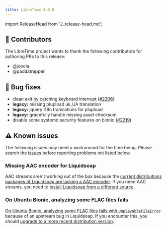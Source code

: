 ```yaml
---
title: LibreTime 3.0.0
---
```


import ReleaseHead from './\_release-head.md';

<ReleaseHead date='2022-10-10' version='3.0.0'/>

## :sparkling_heart: Contributors

The LibreTime project wants to thank the following contributors for authoring PRs to this release:

- @jooola
- @paddatrapper

## :bug: Bug fixes

- clean exit by catching keyboard interrupt ([#2206](https://github.com/libretime/libretime/issues/2206))
- **legacy:** missing plupload uk_UA translation
- **legacy:** jquery i18n translations for plupload
- **legacy:** gracefully handle missing asset checksum
- disable some systemd security features on bionic ([#2219](https://github.com/libretime/libretime/issues/2219))

## :warning: Known issues

The following issues may need a workaround for the time being. Please search the [issues](https://github.com/libretime/libretime/issues) before reporting problems not listed below.

### Missing AAC encoder for Liquidsoap

AAC streams aren't working out of the box because the [current distributions packages of Liquidsoap are lacking a AAC encoder](https://github.com/libretime/libretime/issues/2184). If you need AAC streams, you need to [install Liquidsoap from a different source](https://www.liquidsoap.info/doc-1.4.4/install.html).

### On Ubuntu Bionic, analyzing some FLAC files fails

[On Ubuntu Bionic, analyzing some FLAC files fails with `UnplayableFileError`](https://github.com/libretime/libretime/issues/2218) because of an upstream bug in Liquidsoap. If you encounter this, you should [upgrade to a more recent distribution version](../contributor-manual/releases.md#distributions-releases-support).
